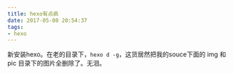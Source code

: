 ```yaml
---
title: hexo有点疯
date: 2017-05-08 20:54:37
tags:
- hexo
---
```

新安装hexo。在老的目录下，`hexo d -g`，这货居然把我的souce下面的 img 和 pic 目录下的图片全删除了。无泪。

